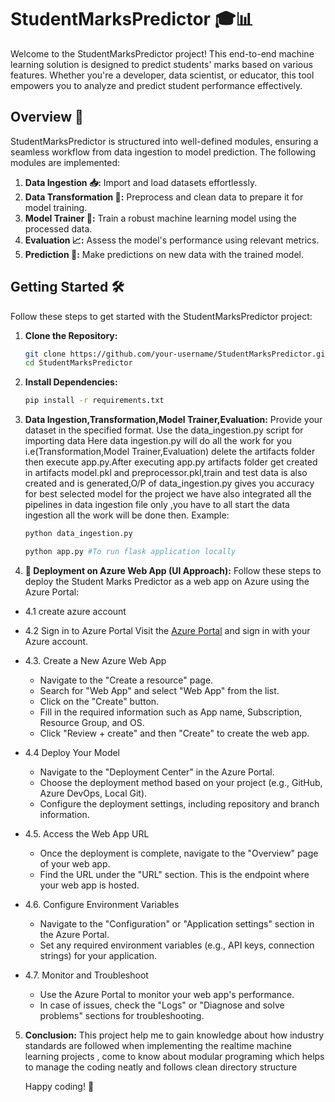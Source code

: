 # StudentMarksPredictor 🎓📊

Welcome to the StudentMarksPredictor project! This end-to-end machine learning solution is designed to predict students' marks based on various features. Whether you're a developer, data scientist, or educator, this tool empowers you to analyze and predict student performance effectively.

## Overview 🚀

StudentMarksPredictor is structured into well-defined modules, ensuring a seamless workflow from data ingestion to model prediction. The following modules are implemented:

1. **Data Ingestion 📥:** Import and load datasets effortlessly.
2. **Data Transformation 🔄:** Preprocess and clean data to prepare it for model training.
3. **Model Trainer 🧠:** Train a robust machine learning model using the processed data.
4. **Evaluation 📈:** Assess the model's performance using relevant metrics.
5. **Prediction 🎯:** Make predictions on new data with the trained model.

## Getting Started 🛠️

Follow these steps to get started with the StudentMarksPredictor project:

1. **Clone the Repository:**
   ```bash
   git clone https://github.com/your-username/StudentMarksPredictor.git
   cd StudentMarksPredictor

2. **Install Dependencies:**
    ```bash
   pip install -r requirements.txt

3. **Data Ingestion,Transformation,Model Trainer,Evaluation:**
Provide your dataset in the specified format. Use the data_ingestion.py script for importing data
Here data ingestion.py will do all the work for you i.e(Transformation,Model Trainer,Evaluation) 
delete the artifacts folder then execute app.py.After executing app.py artifacts folder get created in artifacts model.pkl and preprocessor.pkl,train and test data is also created and  is generated,O/P of data_ingestion.py gives you accuracy for best selected model for the project we have also integrated all the pipelines in data ingestion file only ,you have to all start the data ingestion all the work will be done then.
 Example:
    ```bash
    python data_ingestion.py

    python app.py #To run flask application locally 


4. **🚀 Deployment on Azure Web App (UI Approach):**
Follow these steps to deploy the Student Marks Predictor as a web app on Azure using the Azure Portal:
- 4.1 create azure account
- 4.2 Sign in to Azure Portal Visit the [Azure Portal](https://portal.azure.com/) and sign in with your Azure account.
- 4.3. Create a New Azure Web App
    -  Navigate to the "Create a resource" page.
    - Search for "Web App" and select "Web App" from the list.
    - Click on the "Create" button.
    - Fill in the required information such as App name, Subscription, Resource Group, and OS.
    - Click "Review + create" and then "Create" to create the web app.
- 4.4  Deploy Your Model
    - Navigate to the "Deployment Center" in the Azure Portal.
    - Choose the deployment method based on your project (e.g., GitHub, Azure DevOps, Local Git).
    -  Configure the deployment settings, including repository and branch information.
- 4.5. Access the Web App URL

    - Once the deployment is complete, navigate to the "Overview" page of your web app.
    - Find the URL under the "URL" section. This is the endpoint where your web app is hosted.

- 4.6. Configure Environment Variables

    - Navigate to the "Configuration" or "Application settings" section in the Azure Portal.
    - Set any required environment variables (e.g., API keys, connection strings) for your application.

- 4.7. Monitor and Troubleshoot

    - Use the Azure Portal to monitor your web app's performance.
    - In case of issues, check the "Logs" or "Diagnose and solve problems" sections for troubleshooting.

 

5. **Conclusion:**
     This project help me to gain knowledge about how industry standards are followed when implementing the realtime machine learning projects , come to know about modular programing which helps to manage the coding neatly and follows clean directory structure 

      Happy coding! 🚀



 


